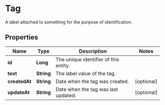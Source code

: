 

# Tag

A label attached to something for the purpose of identification.
## Properties

Name | Type | Description | Notes
------------ | ------------- | ------------- | -------------
**id** | **Long** | The unique identifier of this entity. | 
**text** | **String** | The label value of the tag. | 
**createdAt** | **String** | Date when the tag was created. |  [optional]
**updateAt** | **String** | Date when the tag was last updated. |  [optional]



